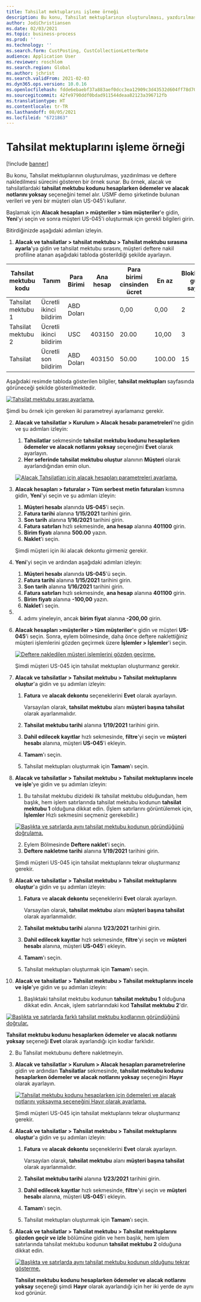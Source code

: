 ```yaml
---
title: Tahsilat mektuplarını işleme örneği
description: Bu konu, Tahsilat mektuplarının oluşturulması, yazdırılması ve deftere nakledilmesi sürecini gösteren bir örnek sunar.
author: JodiChristiansen
ms.date: 02/03/2021
ms.topic: business-process
ms.prod: ''
ms.technology: ''
ms.search.form: CustPosting, CustCollectionLetterNote
audience: Application User
ms.reviewer: roschlom
ms.search.region: Global
ms.author: jchrist
ms.search.validFrom: 2021-02-03
ms.dyn365.ops.version: 10.0.16
ms.openlocfilehash: fdde6ebaebf37a883aef0dcc3ea12909c3d43532d604ff78d708d737b26bc57e
ms.sourcegitcommit: 42fe9790ddf0bdad911544deaa82123a396712fb
ms.translationtype: HT
ms.contentlocale: tr-TR
ms.lasthandoff: 08/05/2021
ms.locfileid: "6721863"
---
```

# <a name="process-collection-letters-example"></a>Tahsilat mektuplarını işleme örneği

[!include [banner](../../includes/banner.md)]

Bu konu, Tahsilat mektuplarının oluşturulması, yazdırılması ve deftere nakledilmesi sürecini gösteren bir örnek sunar. Bu örnek, alacak ve tahsilatlardaki **tahsilat mektubu kodunu hesaplarken ödemeler ve alacak notlarını yoksay** seçeneğini temel alır. USMF demo şirketinde bulunan verileri ve yeni bir müşteri olan US-045'i kullanır.

Başlamak için **Alacak hesapları \> müşteriler \> tüm müşteriler**'e gidin, **Yeni**'yi seçin ve sonra müşteri US-045'i oluşturmak için gerekli bilgileri girin.

Bitirdiğinizde aşağıdaki adımları izleyin.

1. **Alacak ve tahsilatlar \> tahsilat mektubu \> Tahsilat mektubu sırasına ayarla**'ya gidin  ve tahsilat mektubu sırasını, müşteri deftere nakil profiline atanan aşağıdaki tabloda gösterildiği şekilde ayarlayın.

|     Tahsilat mektubu kodu      |     Tanım                           |     Para Birimi      |     Ana hesap        |     Para birimi cinsinden ücret     |     En az        |     Bloklanan gün sayısı      |
|---------------------------------  |---------------------------------------    |-----------------  |-----------------------    |-------------------------- |-----------------------    |---------------------  |
|     Tahsilat mektubu 1         |     Ücretli ikinci bildirim        |     ABD Doları           |                           |     0,00                  |     0,00                  |     2                 |
|     Tahsilat mektubu 2         |     Ücretli ikinci bildirim        |     USC           |     403150                |     20.00                 |     10,00                 |     3                 |
|     Tahsilat                    |     Ücretli son bildirim         |     ABD Doları           |     403150                |     50.00                 |     100.00                |     15                |

Aşağıdaki resimde tabloda gösterilen bilgiler, **tahsilat mektupları** sayfasında görüneceği şekilde gösterilmektedir. 

[![Tahsilat mektubu sırası ayarlama.](./media/Ignore-payments-creditmemos-1.PNG)](./media/Ignore-payments-creditmemos-1.PNG)

 Şimdi bu örnek için gereken iki parametreyi ayarlamanız gerekir.

2. **Alacak ve tahsilatlar \> Kurulum \> Alacak hesabı parametreleri**'ne gidin ve şu adımları izleyin:

    1. **Tahsilatlar** sekmesinde **tahsilat mektubu kodunu hesaplarken ödemeler ve alacak notlarını yoksay** seçeneğini **Evet** olarak ayarlayın.
    2. **Her seferinde tahsilat mektubu oluştur** alanının **Müşteri** olarak ayarlandığından emin olun.

    [![Alacak Tahsilatları için alacak hesapları parametreleri ayarlama.](./media/Ignore-payments-creditmemos-2.PNG)](./media/Ignore-payments-creditmemos-2.PNG)

3. **Alacak hesapları \> faturalar \> Tüm serbest metin faturaları** kısmına gidin, **Yeni**'yi seçin ve şu adımları izleyin:

    1. **Müşteri hesabı** alanında **US-045**'i seçin.
    2. **Fatura tarihi** alanına **1/15/2021** tarihini girin.
    3. **Son tarih** alanına **1/16/2021** tarihini girin.
    4. **Fatura satırları** hızlı sekmesinde, **ana hesap** alanına **401100** girin.
    5. **Birim fiyatı** alanına **500.00** yazın.
    6. **Naklet**'i seçin.

    Şimdi müşteri için iki alacak dekontu girmeniz gerekir.

4. **Yeni**'yi seçin ve ardından aşağıdaki adımları izleyin:

    1. **Müşteri hesabı** alanında **US-045**'ü seçin.
    2. **Fatura tarihi** alanına **1/15/2021** tarihini girin.
    3. **Son tarih** alanına **1/16/2021** tarihini girin.
    4. **Fatura satırları** hızlı sekmesinde, **ana hesap** alanına **401100** girin.
    5. **Birim fiyatı** alanına **-100,00** yazın.
    6. **Naklet**'i seçin.

5. 4. adımı yineleyin, ancak **birim fiyat** alanına **-200,00** girin.
6. **Alacak hesapları \>müşteriler \> tüm müşteriler**'e gidin ve müşteri **US-045**'i seçin. Sonra, eylem bölmesinde, daha önce deftere naklettiğiniz müşteri işlemlerini gözden geçirmek üzere **İşlemler \> İşlemler**'i seçin.

    [![Deftere nakledilen müşteri işlemlerini gözden geçirme.](./media/Ignore-payments-creditmemos-3.PNG)](./media/Ignore-payments-creditmemos-3.PNG)

    Şimdi müşteri US-045 için tahsilat mektupları oluşturmanız gerekir.

7. **Alacak ve tahsilatlar \> Tahsilat mektubu \> Tahsilat mektuplarını oluştur**'a gidin ve şu adımları izleyin:

    1. **Fatura** ve **alacak dekontu** seçeneklerini **Evet** olarak ayarlayın.

        Varsayılan olarak, **tahsilat mektubu** alanı **müşteri başına tahsilat** olarak ayarlanmalıdır.

    2. **Tahsilat mektubu tarihi** alanına **1/19/2021** tarihini girin.
    3. **Dahil edilecek kayıtlar** hızlı sekmesinde, **filtre**'yi seçin ve **müşteri hesabı** alanına, müşteri **US-045**'i ekleyin.
    4. **Tamam**'ı seçin.
    5. Tahsilat mektupları oluşturmak için **Tamam**'ı seçin.

8. **Alacak ve tahsilatlar \> Tahsilat mektubu \> Tahsilat mektuplarını incele ve işle**'ye gidin ve şu adımları izleyin:

    1. Bu tahsilat mektubu dizideki ilk tahsilat mektubu olduğundan, hem başlık, hem işlem satırlarında tahsilat mektubu kodunun **tahsilat mektubu 1** olduğuna dikkat edin. (İşlem satırlarını görüntülemek için, **İşlemler** Hızlı sekmesini seçmeniz gerekebilir.)

   [![Başlıkta ve satırlarda aynı tahsilat mektubu kodunun göründüğünü doğrulama.](./media/Ignore-payments-creditmemos-4.PNG)](./media/Ignore-payments-creditmemos-4.PNG)

    2. Eylem Bölmesinde **Deftere naklet**'i seçin.
    3. **Deftere nakletme tarihi** alanına **1/19/2021** tarihini girin.

    Şimdi müşteri US-045 için tahsilat mektuplarını tekrar oluşturmanız gerekir.

9. **Alacak ve tahsilatlar \> Tahsilat mektubu \> Tahsilat mektuplarını oluştur**'a gidin ve şu adımları izleyin:

    1. **Fatura** ve **alacak dekontu** seçeneklerini **Evet** olarak ayarlayın.

        Varsayılan olarak, **tahsilat mektubu** alanı **müşteri başına tahsilat** olarak ayarlanmalıdır.

    2. **Tahsilat mektubu tarihi** alanına **1/23/2021** tarihini girin.
    3. **Dahil edilecek kayıtlar** hızlı sekmesinde, **filtre**'yi seçin ve **müşteri hesabı** alanına, müşteri **US-045**'i ekleyin.
    4. **Tamam**'ı seçin.
    5. Tahsilat mektupları oluşturmak için **Tamam**'ı seçin.

10. **Alacak ve tahsilatlar \> Tahsilat mektubu \> Tahsilat mektuplarını incele ve işle**'ye gidin ve şu adımları izleyin:

    1. Başlıktaki tahsilat mektubu kodunun **tahsilat mektubu 1** olduğuna dikkat edin. Ancak, işlem satırlarındaki kod **Tahsilat mektubu 2**'dir.

   [![Başlıkta ve satırlarda farklı tahsilat mektubu kodlarının göründüğünü doğrular.](./media/Ignore-payments-creditmemos-5.PNG)](./media/Ignore-payments-creditmemos-5.PNG)

  **Tahsilat mektubu kodunu hesaplarken ödemeler ve alacak notlarını yoksay** seçeneği **Evet** olarak ayarlandığı için kodlar farklıdır.

  2. Bu Tahsilat mektubunu deftere nakletmeyin.

11. **Alacak ve tahsilatlar \> Kurulum \> Alacak hesapları parametrelerine** gidin ve ardından **Tahsilatlar** sekmesinde, **tahsilat mektubu kodunu hesaplarken ödemeler ve alacak notlarını yoksay** seçeneğini **Hayır** olarak ayarlayın.

    [![Tahsilat mektubu kodunu hesaplarken için ödemeleri ve alacak notlarını yoksayma seçeneğini Hayır olarak ayarlama.](./media/Ignore-payments-creditmemos-6.PNG)](./media/Ignore-payments-creditmemos-6.PNG)

    Şimdi müşteri US-045 için tahsilat mektuplarını tekrar oluşturmanız gerekir.

12. **Alacak ve tahsilatlar \> Tahsilat mektubu \> Tahsilat mektuplarını oluştur**'a gidin ve şu adımları izleyin:

    1. **Fatura** ve **alacak dekontu** seçeneklerini **Evet** olarak ayarlayın.

        Varsayılan olarak, **tahsilat mektubu** alanı **müşteri başına tahsilat** olarak ayarlanmalıdır.

    2. **Tahsilat mektubu tarihi** alanına **1/23/2021** tarihini girin.
    3. **Dahil edilecek kayıtlar** hızlı sekmesinde, **filtre**'yi seçin ve **müşteri hesabı** alanına, müşteri **US-045**'i ekleyin.
    4. **Tamam**'ı seçin.
    5. Tahsilat mektupları oluşturmak için **Tamam**'ı seçin.

13. **Alacak ve tahsilatlar \> Tahsilat mektubu \> Tahsilat mektuplarını gözden geçir ve izle** bölümüne gidin ve hem başlık, hem işlem satırlarında tahsilat mektubu kodunun **tahsilat mektubu 2** olduğuna dikkat edin.

    [![Başlıkta ve satırlarda aynı tahsilat mektubu kodunun olduğunu tekrar gösterme.](./media/Ignore-payments-creditmemos-7.PNG)](./media/Ignore-payments-creditmemos-7.PNG)

    **Tahsilat mektubu kodunu hesaplarken ödemeler ve alacak notlarını yoksay** seçeneği şimdi **Hayır** olarak ayarlandığı için her iki yerde de aynı kod görünür.
